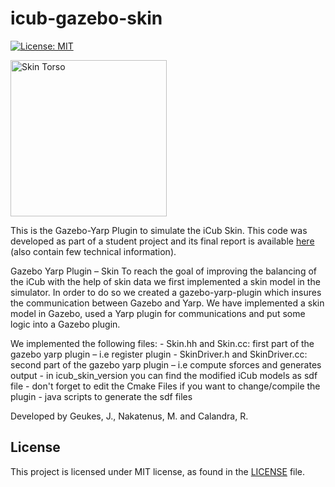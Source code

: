 # icub-gazebo-skin

[![License: MIT](https://img.shields.io/badge/License-MIT-green.svg)](LICENSE)

<img height="250" src="/docs/kin_torso.png" alt="Skin Torso" />

This is the Gazebo-Yarp Plugin to simulate the iCub Skin. 
This code was developed as part of a student project and its final report is available [here](http://www.ias.tu-darmstadt.de/uploads/Team/RobertoCalandra/Moritz_Jan_Towards_Balancing_with_the_iCub.pdf) (also contain few technical information).

Gazebo Yarp Plugin – Skin To reach the goal of improving the balancing of the iCub with the help of skin data we first implemented a skin model in the simulator. In order to do so we created a gazebo-yarp-plugin which insures the communication between Gazebo and Yarp. We have implemented a skin model in Gazebo, used a Yarp plugin for communications and put some logic into a Gazebo plugin.

We implemented the following files: - Skin.hh and Skin.cc: first part of the gazebo yarp plugin – i.e register plugin - SkinDriver.h and SkinDriver.cc: second part of the gazebo yarp plugin – i.e compute sforces and generates output - in icub_skin_version you can find the modified iCub models as sdf file - don't forget to edit the Cmake Files if you want to change/compile the plugin - java scripts to generate the sdf files

Developed by Geukes, J., Nakatenus, M. and Calandra, R. 

## License
This project is licensed under MIT license, as found in the [LICENSE](LICENSE) file.


